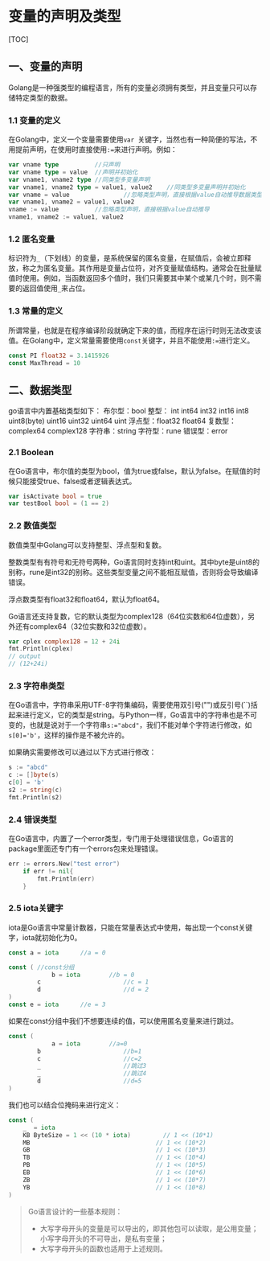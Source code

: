 # 变量的声明及类型

[TOC]

## 一、变量的声明

Golang是一种强类型的编程语言，所有的变量必须拥有类型，并且变量只可以存储特定类型的数据。

### 1.1 变量的定义

在Golang中，定义一个变量需要使用`var	`关键字，当然也有一种简便的写法，不用提前声明，在使用时直接使用`:=`来进行声明。例如：

```go
var vname type			//只声明
var vname type = value	//声明并初始化
var vname1, vname2 type	//同类型多变量声明
var vname1, vname2 type = value1, value2	//同类型多变量声明并初始化
var vname = value				//忽略类型声明，直接根据value自动推导数据类型
var vname1, vname2 = value1, value2
vname := value			//忽略类型声明，直接根据value自动推导
vname1, vname2 := value1, value2
```

### 1.2 匿名变量

标识符为`_`（下划线）的变量，是系统保留的匿名变量，在赋值后，会被立即释放，称之为匿名变量。其作用是变量占位符，对齐变量赋值结构。通常会在批量赋值时使用。例如，当函数返回多个值时，我们只需要其中某个或某几个时，则不需要的返回值使用`_`来占位。

### 1.3 常量的定义

所谓常量，也就是在程序编译阶段就确定下来的值，而程序在运行时则无法改变该值。在Golang中，定义常量需要使用`const`关键字，并且不能使用`:=`进行定义。

```go
const PI float32 = 3.1415926
const MaxThread = 10
```

## 二、数据类型

go语言中内置基础类型如下：
布尔型：bool
整型：	int int64 int32 int16 int8 uint8(byte) uint16 uint32 uint64 uint
浮点型：float32 float64
复数型：complex64 complex128
字符串：string
字符型：rune
错误型：error

### 2.1 Boolean

在Go语言中，布尔值的类型为bool，值为true或false，默认为false。在赋值的时候只能接受true、false或者逻辑表达式。

```go
var isActivate bool = true
var testBool bool = (1 == 2)
```

### 2.2 数值类型

数值类型中Golang可以支持整型、浮点型和复数。

整数类型有有符号和无符号两种，Go语言同时支持int和uint。其中byte是uint8的别称，rune是int32的别称。这些类型变量之间不能相互赋值，否则将会导致编译错误。

浮点数类型有float32和float64，默认为float64。

Go语言还支持复数，它的默认类型为complex128（64位实数和64位虚数），另外还有complex64（32位实数和32位虚数）。

```go
var cplex complex128 = 12 + 24i
fmt.Println(cplex)
// output
// (12+24i)
```

### 2.3 字符串类型

在Go语言中，字符串采用UTF-8字符集编码，需要使用双引号("")或反引号(\`\`)括起来进行定义，它的类型是string。与Python一样，Go语言中的字符串也是不可变的，也就是说对于一个字符串`s:="abcd"`，我们不能对单个字符进行修改，如`s[0]='b'`，这样的操作是不被允许的。

如果确实需要修改可以通过以下方式进行修改：

```go
s := "abcd"
c := []byte(s)
c[0] = 'b'
s2 := string(c)
fmt.Println(s2)
```

### 2.4 错误类型

在Go语言中，内置了一个error类型，专门用于处理错误信息，Go语言的package里面还专门有一个errors包来处理错误。

```go
err := errors.New("test error")
	if err != nil{
		fmt.Println(err)
	}
```

### 2.5 iota关键字

iota是Go语言中常量计数器，只能在常量表达式中使用，每出现一个const关键字，iota就初始化为0。

```go
const a = iota		//a = 0

const (	//const分组
			b = iota		//b = 0
  		c						//c = 1
  		d						//d = 2
)
const e = iota		//e = 3
```

如果在const分组中我们不想要连续的值，可以使用匿名变量来进行跳过。

```go
const (
			a = iota		//a=0
  		b						//b=1
  		c						//c=2
  		_						//跳过3
  		_						//跳过4
  		d						//d=5
)
```

我们也可以结合位掩码来进行定义：

```go
const (
	_  = iota                   
	KB ByteSize = 1 << (10 * iota) 		   // 1 << (10*1)
	MB                                   // 1 << (10*2)
	GB                                   // 1 << (10*3)
	TB                                   // 1 << (10*4)
	PB                                   // 1 << (10*5)
	EB                                   // 1 << (10*6)
	ZB                                   // 1 << (10*7)
	YB                                   // 1 << (10*8)
)
```

> Go语言设计的一些基本规则：
>
> - 大写字母开头的变量是可以导出的，即其他包可以读取，是公用变量；小写字母开头的不可导出，是私有变量；
> - 大写字母开头的函数也适用于上述规则。





